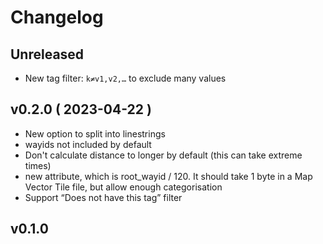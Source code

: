 # Changelog

## Unreleased

 * New tag filter: `k≠v1,v2,…` to exclude many values

## v0.2.0 ( 2023-04-22 )

 * New option to split into linestrings
 * wayids not included by default
 * Don't calculate distance to longer by default (this can take extreme times)
 * new attribute, which is root_wayid / 120. It should take 1 byte in a Map
   Vector Tile file, but allow enough categorisation
 * Support “Does not have this tag” filter

## v0.1.0

